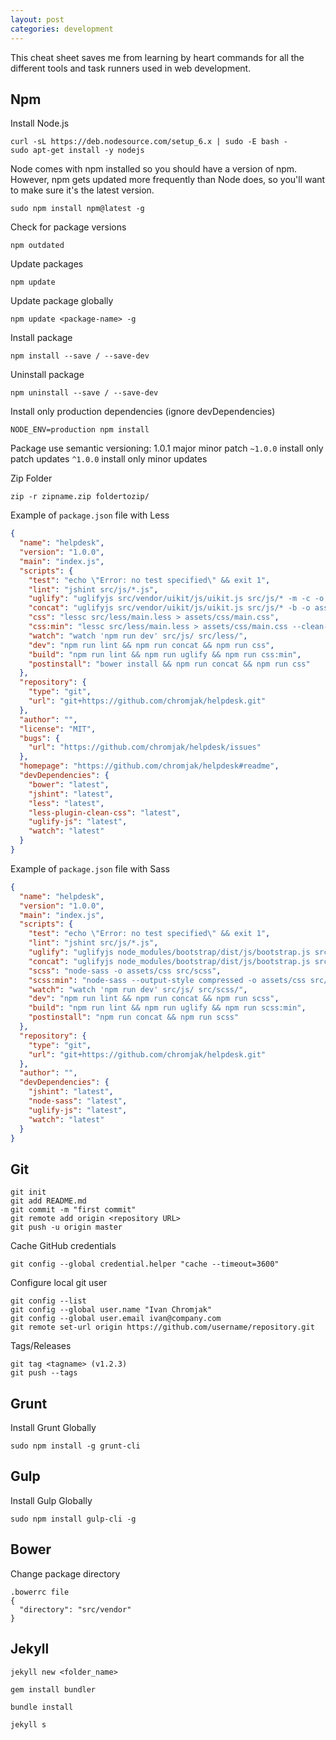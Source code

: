 ```yaml
---
layout: post
categories: development
---
```

This cheat sheet saves me from learning by heart commands for all the different tools and task runners used in web development.

## Npm

Install Node.js
```shell
curl -sL https://deb.nodesource.com/setup_6.x | sudo -E bash -
sudo apt-get install -y nodejs
```

Node comes with npm installed so you should have a version of npm. However, npm gets updated more frequently than Node does, so you'll want to make sure it's the latest version.
```shell
sudo npm install npm@latest -g
```

Check for package versions
```shell
npm outdated
```

Update packages
```shell
npm update
```

Update package globally
```shell
npm update <package-name> -g
```

Install package
```shell
npm install --save / --save-dev
```

Uninstall package
```shell
npm uninstall --save / --save-dev
```

Install only production dependencies (ignore devDependencies)
```shell
NODE_ENV=production npm install
```

Package use semantic versioning: 1.0.1 major minor patch
`~1.0.0` install only patch updates
`^1.0.0` install only minor updates

Zip Folder
```shell
zip -r zipname.zip foldertozip/
```

Example of `package.json` file with Less
```json
{
  "name": "helpdesk",
  "version": "1.0.0",
  "main": "index.js",
  "scripts": {
    "test": "echo \"Error: no test specified\" && exit 1",
    "lint": "jshint src/js/*.js",
    "uglify": "uglifyjs src/vendor/uikit/js/uikit.js src/js/* -m -c -o assets/js/main.js",
    "concat": "uglifyjs src/vendor/uikit/js/uikit.js src/js/* -b -o assets/js/main.js",
    "css": "lessc src/less/main.less > assets/css/main.css",
    "css:min": "lessc src/less/main.less > assets/css/main.css --clean-css",
    "watch": "watch 'npm run dev' src/js/ src/less/",
    "dev": "npm run lint && npm run concat && npm run css",
    "build": "npm run lint && npm run uglify && npm run css:min",
    "postinstall": "bower install && npm run concat && npm run css"
  },
  "repository": {
    "type": "git",
    "url": "git+https://github.com/chromjak/helpdesk.git"
  },
  "author": "",
  "license": "MIT",
  "bugs": {
    "url": "https://github.com/chromjak/helpdesk/issues"
  },
  "homepage": "https://github.com/chromjak/helpdesk#readme",
  "devDependencies": {
    "bower": "latest",
    "jshint": "latest",
    "less": "latest",
    "less-plugin-clean-css": "latest",
    "uglify-js": "latest",
    "watch": "latest"
  }
}
```

Example of `package.json` file with Sass
```json
{
  "name": "helpdesk",
  "version": "1.0.0",
  "main": "index.js",
  "scripts": {
    "test": "echo \"Error: no test specified\" && exit 1",
    "lint": "jshint src/js/*.js",
    "uglify": "uglifyjs node_modules/bootstrap/dist/js/bootstrap.js src/js/* -m -c -o assets/js/main.js",
    "concat": "uglifyjs node_modules/bootstrap/dist/js/bootstrap.js src/js/* -b -o assets/js/main.js",
    "scss": "node-sass -o assets/css src/scss",
    "scss:min": "node-sass --output-style compressed -o assets/css src/scss",
    "watch": "watch 'npm run dev' src/js/ src/scss/",
    "dev": "npm run lint && npm run concat && npm run scss",
    "build": "npm run lint && npm run uglify && npm run scss:min",
    "postinstall": "npm run concat && npm run scss"
  },
  "repository": {
    "type": "git",
    "url": "git+https://github.com/chromjak/helpdesk.git"
  },
  "author": "",
  "devDependencies": {
    "jshint": "latest",
    "node-sass": "latest",
    "uglify-js": "latest",
    "watch": "latest"
  }
}
```

## Git

```shell
git init
git add README.md
git commit -m "first commit"
git remote add origin <repository URL>
git push -u origin master
```

Cache GitHub credentials
```shell
git config --global credential.helper "cache --timeout=3600"
```
Configure local git user
```shell
git config --list
git config --global user.name "Ivan Chromjak"
git config --global user.email ivan@company.com
git remote set-url origin https://github.com/username/repository.git
```

Tags/Releases
```shell
git tag <tagname> (v1.2.3)
git push --tags
```

## Grunt

Install Grunt Globally
```shell
sudo npm install -g grunt-cli
```

## Gulp

Install Gulp Globally
```shell
sudo npm install gulp-cli -g
```

## Bower

Change package directory
```shell
.bowerrc file
{
  "directory": "src/vendor"
}
```

## Jekyll

```shell
jekyll new <folder_name>

gem install bundler

bundle install

jekyll s
```

